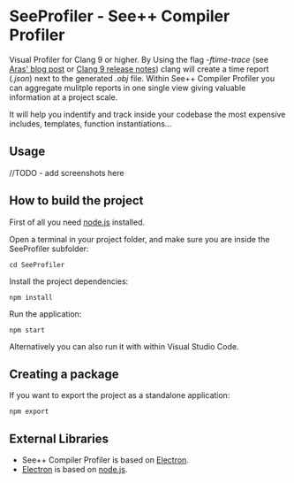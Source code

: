 # SeeProfiler - See++ Compiler Profiler

Visual Profiler for Clang 9 or higher. By Using the flag *-ftime-trace* (see [Aras' blog post](https://aras-p.info/blog/2019/01/12/Investigating-compile-times-and-Clang-ftime-report/) or [Clang 9 release notes](https://releases.llvm.org/9.0.0/tools/clang/docs/ReleaseNotes.html#id7)) clang will create a time report (*.json*) next to the generated *.obj* file. Within See++ Compiler Profiler you can aggregate mulitple reports in one single view giving valuable information at a project scale.

It will help you indentify and track inside your codebase the most expensive includes, templates, function instantiations... 

## Usage

//TODO - add screenshots here

## How to build the project

First of all you need [node.js](https://nodejs.org/) installed. 

Open a terminal in your project folder, and make sure you are inside the SeeProfiler subfolder:

```
cd SeeProfiler
```

Install the project dependencies:  

```
npm install
```

Run the application:

```
npm start
```

Alternatively you can also run it with within Visual Studio Code. 

## Creating a package

If you want to export the project as a standalone application:

```
npm export
```

## External Libraries

- See++ Compiler Profiler is based on [Electron](https://www.electronjs.org/). 
- [Electron](https://www.electronjs.org/) is based on [node.js](https://nodejs.org/).
